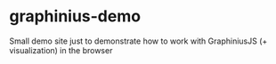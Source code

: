 # graphinius-demo
Small demo site just to demonstrate how to work with GraphiniusJS (+ visualization) in the browser
